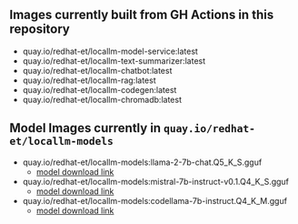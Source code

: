 ## Images currently built from GH Actions in this repository

- quay.io/redhat-et/locallm-model-service:latest
- quay.io/redhat-et/locallm-text-summarizer:latest
- quay.io/redhat-et/locallm-chatbot:latest
- quay.io/redhat-et/locallm-rag:latest
- quay.io/redhat-et/locallm-codegen:latest
- quay.io/redhat-et/locallm-chromadb:latest

## Model Images currently in `quay.io/redhat-et/locallm-models`

- quay.io/redhat-et/locallm-models:llama-2-7b-chat.Q5_K_S.gguf
    - [model download link](https://huggingface.co/TheBloke/Llama-2-7B-Chat-GGUF/resolve/main/llama-2-7b-chat.Q5_K_S.gguf)
- quay.io/redhat-et/locallm-models:mistral-7b-instruct-v0.1.Q4_K_S.gguf
    - [model download link](https://huggingface.co/TheBloke/Mistral-7B-Instruct-v0.1-GGUF/resolve/main/mistral-7b-instruct-v0.1.Q4_K_S.gguf)
- quay.io/redhat-et/locallm-models:codellama-7b-instruct.Q4_K_M.gguf
    - [model download link](https://huggingface.co/TheBloke/CodeLlama-7B-Instruct-GGUF/resolve/main/codellama-7b-instruct.Q4_K_M.gguf) 
